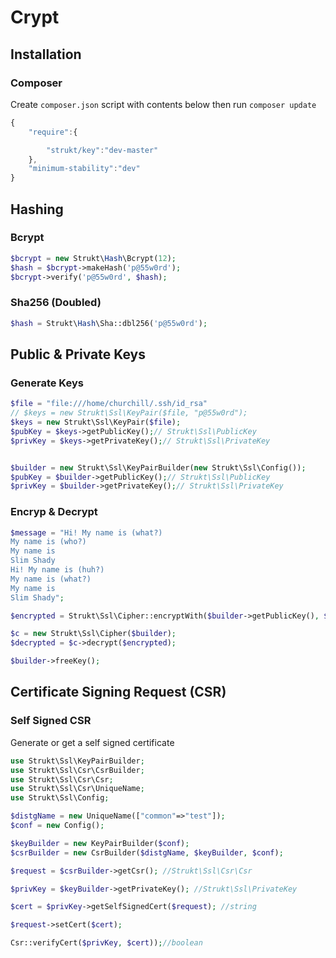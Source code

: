 Crypt
=====

## Installation

### Composer

Create `composer.json` script with contents below then run `composer update`

```js
{
    "require":{

        "strukt/key":"dev-master"
    },
    "minimum-stability":"dev"
}
```

## Hashing

### Bcrypt

```php
$bcrypt = new Strukt\Hash\Bcrypt(12);
$hash = $bcrypt->makeHash('p@55w0rd');
$bcrypt->verify('p@55w0rd', $hash);
```

### Sha256 (Doubled)

```php
$hash = Strukt\Hash\Sha::dbl256('p@55w0rd');
```

## Public & Private Keys

### Generate Keys

```php
$file = "file:///home/churchill/.ssh/id_rsa"
// $keys = new Strukt\Ssl\KeyPair($file, "p@55w0rd");
$keys = new Strukt\Ssl\KeyPair($file);
$pubKey = $keys->getPublicKey();// Strukt\Ssl\PublicKey
$privKey = $keys->getPrivateKey();// Strukt\Ssl\PrivateKey


$builder = new Strukt\Ssl\KeyPairBuilder(new Strukt\Ssl\Config());
$pubKey = $builder->getPublicKey();// Strukt\Ssl\PublicKey
$privKey = $builder->getPrivateKey();// Strukt\Ssl\PrivateKey
```

### Encryp & Decrypt

```php
$message = "Hi! My name is (what?)
My name is (who?)
My name is
Slim Shady
Hi! My name is (huh?)
My name is (what?)
My name is
Slim Shady";

$encrypted = Strukt\Ssl\Cipher::encryptWith($builder->getPublicKey(), $this->message);

$c = new Strukt\Ssl\Cipher($builder);
$decrypted = $c->decrypt($encrypted);

$builder->freeKey();
```

## Certificate Signing Request (CSR)

### Self Signed CSR

Generate or get a self signed certificate

```php
use Strukt\Ssl\KeyPairBuilder;
use Strukt\Ssl\Csr\CsrBuilder;
use Strukt\Ssl\Csr\Csr;
use Strukt\Ssl\Csr\UniqueName;
use Strukt\Ssl\Config;

$distgName = new UniqueName(["common"=>"test"]);
$conf = new Config();

$keyBuilder = new KeyPairBuilder($conf);
$csrBuilder = new CsrBuilder($distgName, $keyBuilder, $conf);

$request = $csrBuilder->getCsr(); //Strukt\Ssl\Csr\Csr

$privKey = $keyBuilder->getPrivateKey(); //Strukt\Ssl\PrivateKey

$cert = $privKey->getSelfSignedCert($request); //string

$request->setCert($cert);

Csr::verifyCert($privKey, $cert));//boolean
```